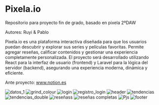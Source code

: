 # Pixela.io

Repositorio para proyecto fin de grado, basado en pixela 2ºDAW

Autores: Ruyi & Pablo

Pixela.io es una plataforma interactiva diseñada para que los usuarios puedan descubrir y explorar sus series y películas favoritas. Permite agregar reseñas, calificar contenidos y gestionar una experiencia completamente personalizada.
El proyecto será desarrollado utilizando React para la interfaz de usuario (frontend) y Laravel para la lógica del servidor (backend), asegurando una experiencia moderna, dinámica y eficiente.

Ante proyecto: www.notion.es

![datos_1](https://github.com/user-attachments/assets/9809f359-e4a4-4c77-8144-7fc5a4b55a58)
![grind_colour](https://github.com/user-attachments/assets/c3194929-c906-4cc7-9d4f-9e1912a0121c)
![login](https://github.com/user-attachments/assets/99c60e1c-8005-4969-bfc0-30450f318a02)
![registro_login](https://github.com/user-attachments/assets/f712c74f-cc8b-4bb6-9541-e89ace61786c)
![header](https://github.com/user-attachments/assets/7e3bcec4-bfd2-4a69-b373-7d8ce0364b49)
![tendencias](https://github.com/user-attachments/assets/1c44578e-ccf2-4f81-a069-5dcba2fd9348)
![tendencias_double](https://github.com/user-attachments/assets/b4e8a139-4ea6-49b3-aa20-60eb2111e716)
![reseñass](https://github.com/user-attachments/assets/5d30b8d5-7ceb-401d-a6e7-78a5805bf518)
![reseñas completas](https://github.com/user-attachments/assets/55e17d81-d3a2-4810-baae-0f954e0fb85e)
![Pjs](https://github.com/user-attachments/assets/aaacda69-1feb-4910-821b-d9806b6e9811)
![footer](https://github.com/user-attachments/assets/32d21ec9-fbcc-4abe-bb08-f767a596327a)


